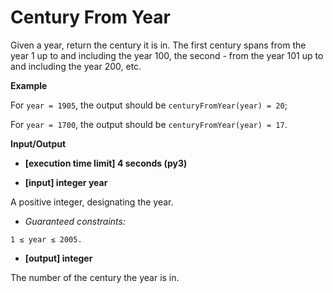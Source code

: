 # Century From Year

Given a year, return the century it is in. The first century spans from the year 1 up to and including the year 100, the second - from the year 101 up to and including the year 200, etc.

**Example**

For ```year = 1905```, the output should be ```centuryFromYear(year) = 20```;

For ```year = 1700```, the output should be ```centuryFromYear(year) = 17```.

**Input/Output**

* **[execution time limit] 4 seconds (py3)**

* **[input] integer year**

A positive integer, designating the year.

- *Guaranteed constraints:*

```1 ≤ year ≤ 2005.```

* **[output] integer**

The number of the century the year is in.
